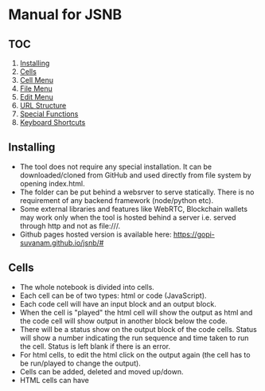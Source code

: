 # Manual for JSNB
## TOC
1. [Installing](#installing)
2. [Cells](#cells)
3. [Cell Menu](#cell-menu)
4. [File Menu](#file-menu)
5. [Edit Menu](#edit-menu)
6. [URL Structure](#url-structure)
7. [Special Functions](#special-functions)
8. [Keyboard Shortcuts](#key-board-shortcuts)
## Installing
- The tool does not require any special installation. It can be downloaded/cloned from GitHub and used directly from file system by opening index.html. 
- The folder can be put behind a websrver to serve statically. There is no requirement of any backend framework (node/python etc). 
- Some external libraries and features like WebRTC, Blockchain wallets may work only when the tool is hosted behind a server i.e. served through http and not as file:///. 
- Github pages hosted version is available here: https://gopi-suvanam.github.io/jsnb/#
## Cells
- The whole notebook is divided into cells. 
- Each cell can be of two types: html or code (JavaScript). 
- Each code cell will have an input block and an output block. 
- When the cell is "played" the html cell will show the output as html and the code cell will show output in another block below the code. 
- There will be a status show on the output block of the code cells. Status will show a number indicating the run sequence and time taken to run the cell. Status is left blank if there is an error. 
- For html cells, to edit the html click on the output again (the cell has to be run/played to change the output). 
- Cells can be added, deleted and moved up/down. 
- HTML cells can have <style> tags also inside them. 
- All the elements created in html can be accessed in the code cells through document.getelementbyid or document.queryselector. jQuery style $() can also be used by loading/importing jQuery library (see [Using external libraries](#using-external-libraries)). 
## Cell Menu
Certain operations can be done on cell-menu. The cell-menu is at top-right corner of the cell (for smaller screens it is above the cell). The menu consists of:
  1. Toggling type of cell from code to html and vice-versa
  2. Running/playing (►) the cell to run the code in the cell or to display the html content
  3. Moving the cell uo (↑) 
  4. Moving the cell down (↓)
  5. Adding another cell below the current cell (✛)
  6. Deleting the current cell (☓)
## File Menu
The file menu consists of:
  1. Open: Opening a JSNB file from local machine
  2. Download: Saving the current notebook as JSNB file on local machine
  3. GitHub: Loading a file from a GitHub repository or pushing a file to a GitHub repository. An authentication dialogue will pop up asking for Access Toke, username/owner name, repo and file path. Access token is not stored in the back end and is used to authenticate GitHub API calls.
  4. Download as HTML: Save the current notebook as HTM to local machine. HTLM cells will be displayed as HTML. For code cells both the code and output of the code is displayed as HTML. 
  5. Download only output as HTML: Save only the output of the current notebook as HTML on local machine.
  6. Download as JS: Down load the code in cells as a single JavaSript file.
## Edit Menu
The edit menu consists of:
  1. Insert code cell: A blank code-type cell is inserted at the end of the current notebook
  2. Insert html cell: A blank html-type cell is inserted at the end of the current notebook
## URL Structure
- The URL of Github pages deployment is https://gopi-suvanam.github.io/jsnb/. 
- For downloaded file it will be file://path/index.html. For self hosted solutions the main link will be as per the deployment. 
- Following the main link, there can be an anchor attached. The location of the anchor is taken as the file to be loaded into the notebook. For example, https://gopi-suvanam.github.io/jsnb/#https://gopi-suvanam.github.io/jsnb/examples/Hello%20world.jsnb will "GET" the file https://gopi-suvanam.github.io/jsnb/examples/Hello%20world.jsnb and load it into JSNB. The file has to be available publicly to load in this fashion. 
- Git hub files can be loaded using a shorter notation of github:user-name/repo/path-of-file. So the above file can be linked as : https://gopi-suvanam.github.io/jsnb/#github:gopi-suvanam/jsnb/examples/Hello%20world.jsnb. If the repo is public, JSNB will try to GET it and load it, else GitHub authentication dialoge will pop up. 
- When a file is loded from or pushed to GitHub, the URL updates to this format. The URL can be shared with others for easy collaboration.
## Special Functions
There are two special functions:
  1. show(..). This function displays the object in the output cell. 
  2. curr_cell(). This function returns the element corresponding to the output <div> of the current code cell. 
Both these functions might behave differentyl when called from within asynchronous code.
## Keyboard Shortcuts
These shortcuts work when a code cell is in focus:
- Ctrl-Enter/Cmd-Enter: Run the current cell
- Shift-Enter': Run the current cell and go to next cell
- Alt-Enter/Option-Enter: Insert new cell
- Alt-D/Option-D: Delete the current cell (no undo at the moment, so be careful)
- Alt/Option-Up Arrow: Move the cell up
- Alt/Option-Up Down: Move the cell down

These shortcuts are global
- Alt-R/Option-R: Run all the cells
- Ctrl-G: Import from/Push to GitHub
- Ctrl-S: Download the jsnb to local machine
- Ctrl-O: Load a jsnb from local machine
## Using external libraries
External libraries can be used using two specially built functions:
  1. load_script(url) to load the url as script. 
  2. import_module(module,features) to load an ES6 module. "module" is a file location. "features" is dictionary. The keys in features dictionary are loaded from the module and exposed globall as the values. 
Additionally, dynamic import from ES6 can be used to load a module.
  
